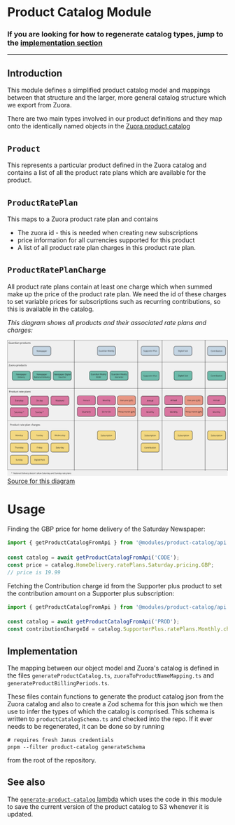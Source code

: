 # Product Catalog Module
### If you are looking for how to regenerate catalog types, jump to the [implementation section](#implementation)

---------------------------------
## Introduction
This module defines a simplified product catalog model and mappings between that structure and the larger, more general catalog structure which we export from Zuora.

There are two main types involved in our product definitions and they map onto the identically named objects in the [Zuora product catalog](https://knowledgecenter.zuora.com/Zuora_Billing/Build_products_and_prices/Basic_concepts_and_terms/AAA_Product_Catalog_Concepts)
## `Product`
This represents a particular product defined in the Zuora catalog and contains a list of all the product rate plans which are available for the product.

## `ProductRatePlan`
This maps to a Zuora product rate plan and contains
- The zuora id - this is needed when creating new subscriptions
- price information for all currencies supported for this product 
- A list of all product rate plan charges in this product rate plan.

## `ProductRatePlanCharge`
All product rate plans contain at least one charge which when summed make up the price of the product rate plan. We need the id of these charges to set variable prices for subscriptions such as recurring contributions, so this is available in the catalog. 

_This diagram shows all products and their associated rate plans and charges:_

![product-catalog.png](product-catalog.png)
[Source for this diagram](https://miro.com/app/board/uXjVN1GbMvs=/)
# Usage
Finding the GBP price for home delivery of the Saturday Newspaper:
```typescript
import { getProductCatalogFromApi } from '@modules/product-catalog/api';

const catalog = await getProductCatalogFromApi('CODE');
const price = catalog.HomeDelivery.ratePlans.Saturday.pricing.GBP;
// price is 19.99

```
Fetching the Contribution charge id from the Supporter plus product to set the contribution amount on a Supporter plus subscription: 
```typescript
import { getProductCatalogFromApi } from '@modules/product-catalog/api';

const catalog = await getProductCatalogFromApi('PROD');
const contributionChargeId = catalog.SupporterPlus.ratePlans.Monthly.charges.Contribution.id;
```
## Implementation
The mapping between our object model and Zuora's catalog is defined in the files `generateProductCatalog.ts`, `zuoraToProductNameMapping.ts` and `generateProductBillingPeriods.ts`.

These files contain functions to generate the product catalog json from the Zuora catalog and also to create a Zod schema for this json which we then use to infer the types of which the catalog is comprised. This schema is written to `productCatalogSchema.ts` and checked into the repo. If it ever needs to be regenerated, it can be done so by running 
```shell
# requires fresh Janus credentials
pnpm --filter product-catalog generateSchema
```
from the root of the repository.

## See also
The [`generate-product-catalog` lambda](../../handlers/generate-product-catalog/README.md) which uses the code in this module to save the current version of the product catalog to S3 whenever it is updated.